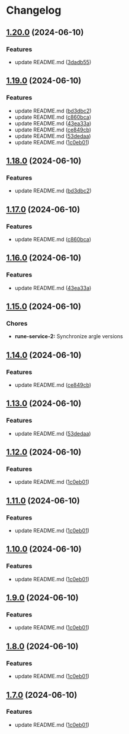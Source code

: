 # Changelog

## [1.20.0](https://github.com/runenielsen/release-please-test/compare/rune-service-2-v1.19.0...rune-service-2-v1.20.0) (2024-06-10)


### Features

* update README.md ([3dadb55](https://github.com/runenielsen/release-please-test/commit/3dadb555b92cbf19530c50dcdb9430f4d7a18de5))

## [1.19.0](https://github.com/runenielsen/release-please-test/compare/rune-service-2-v1.18.0...rune-service-2-v1.19.0) (2024-06-10)


### Features

* update README.md ([bd3dbc2](https://github.com/runenielsen/release-please-test/commit/bd3dbc26b2ed372154504881c076ad7693148cf9))
* update README.md ([c860bca](https://github.com/runenielsen/release-please-test/commit/c860bca59b18fb7e733507af0eae52f12e33f8b7))
* update README.md ([43ea33a](https://github.com/runenielsen/release-please-test/commit/43ea33a0d88d2919ee15034654101fae377642dc))
* update README.md ([ce849cb](https://github.com/runenielsen/release-please-test/commit/ce849cb006b308bc862711d5657e1556e8d0d413))
* update README.md ([53dedaa](https://github.com/runenielsen/release-please-test/commit/53dedaa324174a452f5c7c227320ed21edeb4db5))
* update README.md ([1c0eb01](https://github.com/runenielsen/release-please-test/commit/1c0eb0101b85f736516458ae863b3c5c57297ffc))

## [1.18.0](https://github.com/runenielsen/release-please-test/compare/rune-service-2-v1.17.0...rune-service-2-v1.18.0) (2024-06-10)


### Features

* update README.md ([bd3dbc2](https://github.com/runenielsen/release-please-test/commit/bd3dbc26b2ed372154504881c076ad7693148cf9))

## [1.17.0](https://github.com/runenielsen/release-please-test/compare/rune-service-2-v1.16.0...rune-service-2-v1.17.0) (2024-06-10)


### Features

* update README.md ([c860bca](https://github.com/runenielsen/release-please-test/commit/c860bca59b18fb7e733507af0eae52f12e33f8b7))

## [1.16.0](https://github.com/runenielsen/release-please-test/compare/rune-service-2-v1.15.0...rune-service-2-v1.16.0) (2024-06-10)


### Features

* update README.md ([43ea33a](https://github.com/runenielsen/release-please-test/commit/43ea33a0d88d2919ee15034654101fae377642dc))

## [1.15.0](https://github.com/runenielsen/release-please-test/compare/rune-service-2-v1.14.0...rune-service-2-v1.15.0) (2024-06-10)


### Chores

* **rune-service-2:** Synchronize argle versions

## [1.14.0](https://github.com/runenielsen/release-please-test/compare/rune-service-2-v1.13.0...rune-service-2-v1.14.0) (2024-06-10)


### Features

* update README.md ([ce849cb](https://github.com/runenielsen/release-please-test/commit/ce849cb006b308bc862711d5657e1556e8d0d413))

## [1.13.0](https://github.com/runenielsen/release-please-test/compare/rune-service-2-v1.12.0...rune-service-2-v1.13.0) (2024-06-10)


### Features

* update README.md ([53dedaa](https://github.com/runenielsen/release-please-test/commit/53dedaa324174a452f5c7c227320ed21edeb4db5))

## [1.12.0](https://github.com/runenielsen/release-please-test/compare/rune-service-2-v1.11.0...rune-service-2-v1.12.0) (2024-06-10)


### Features

* update README.md ([1c0eb01](https://github.com/runenielsen/release-please-test/commit/1c0eb0101b85f736516458ae863b3c5c57297ffc))

## [1.11.0](https://github.com/runenielsen/release-please-test/compare/rune-service-2-v1.10.0...rune-service-2-v1.11.0) (2024-06-10)


### Features

* update README.md ([1c0eb01](https://github.com/runenielsen/release-please-test/commit/1c0eb0101b85f736516458ae863b3c5c57297ffc))

## [1.10.0](https://github.com/runenielsen/release-please-test/compare/rune-service-2-v1.9.0...rune-service-2-v1.10.0) (2024-06-10)


### Features

* update README.md ([1c0eb01](https://github.com/runenielsen/release-please-test/commit/1c0eb0101b85f736516458ae863b3c5c57297ffc))

## [1.9.0](https://github.com/runenielsen/release-please-test/compare/rune-service-2-v1.8.0...rune-service-2-v1.9.0) (2024-06-10)


### Features

* update README.md ([1c0eb01](https://github.com/runenielsen/release-please-test/commit/1c0eb0101b85f736516458ae863b3c5c57297ffc))

## [1.8.0](https://github.com/runenielsen/release-please-test/compare/rune-service-2-v1.7.0...rune-service-2-v1.8.0) (2024-06-10)


### Features

* update README.md ([1c0eb01](https://github.com/runenielsen/release-please-test/commit/1c0eb0101b85f736516458ae863b3c5c57297ffc))

## [1.7.0](https://github.com/runenielsen/release-please-test/compare/rune-service-2-v1.0.0...rune-service-2-v1.7.0) (2024-06-10)


### Features

* update README.md ([1c0eb01](https://github.com/runenielsen/release-please-test/commit/1c0eb0101b85f736516458ae863b3c5c57297ffc))
